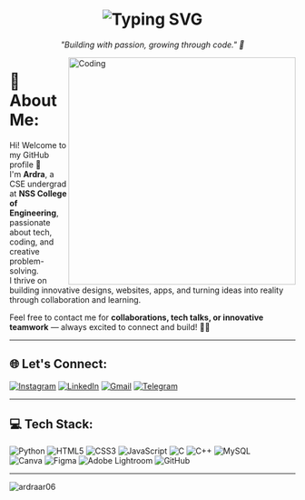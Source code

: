 <h1 align="center">
  <img src="https://readme-typing-svg.demolab.com?font=Fira+Code&weight=500&size=28&pause=1000&color=0AE0D5&center=true&vCenter=true&width=435&lines=Hey,+I'm+Ardra+A+R" alt="Typing SVG" />
</h1>

<p align="center"><i>"Building with passion, growing through code." 🌱</i></p>

<img align="right" alt="Coding" width="400" src="https://media3.giphy.com/media/v1.Y2lkPTc5MGI3NjExajA3NXY5d2toaTZnZHFjNDVnNXJubmR2aG05emtrYzJ1aGx0ejRjYSZlcD12MV9pbnRlcm5hbF9naWZfYnlfaWQmY3Q9Zw/SWoSkN6DxTszqIKEqv/giphy.gif">

# 💫About Me:
Hi! Welcome to my GitHub profile 👋  
I'm **Ardra**, a CSE undergrad at **NSS College of Engineering**, passionate about tech, coding, and creative problem-solving.  
I thrive on building innovative designs, websites, apps, and turning ideas into reality through collaboration and learning.  

Feel free to contact me for **collaborations, tech talks, or innovative teamwork** — always excited to connect and build! 🤝🚀

---

## 🌐 Let's Connect:
[![Instagram](https://img.shields.io/badge/Instagram-%23E4405F.svg?logo=Instagram&logoColor=white)](https://instagram.com/ardra._a_r) 
[![LinkedIn](https://img.shields.io/badge/LinkedIn-%230077B5.svg?logo=linkedin&logoColor=white)](https://linkedin.com/in/ardra-a-r) 
[![Gmail](https://img.shields.io/badge/Gmail-D14836?logo=gmail&logoColor=white)](mailto:ardraar06@gmail.com) 
[![Telegram](https://img.shields.io/badge/Telegram-2CA5E0?logo=telegram&logoColor=white)](https://t.me/ardra_ar)

---

## 💻 Tech Stack:
![Python](https://img.shields.io/badge/python-3670A0?style=for-the-badge&logo=python&logoColor=ffdd54) 
![HTML5](https://img.shields.io/badge/html5-%23E34F26.svg?style=for-the-badge&logo=html5&logoColor=white) 
![CSS3](https://img.shields.io/badge/css3-%231572B6.svg?style=for-the-badge&logo=css3&logoColor=white) 
![JavaScript](https://img.shields.io/badge/javascript-%23323330.svg?style=for-the-badge&logo=javascript&logoColor=%23F7DF1E) 
![C](https://img.shields.io/badge/c-%2300599C.svg?style=for-the-badge&logo=c&logoColor=white) 
![C++](https://img.shields.io/badge/c++-%2300599C.svg?style=for-the-badge&logo=c%2B%2B&logoColor=white) 
![MySQL](https://img.shields.io/badge/mysql-4479A1.svg?style=for-the-badge&logo=mysql&logoColor=white)  
![Canva](https://img.shields.io/badge/Canva-%2300C4CC.svg?style=for-the-badge&logo=Canva&logoColor=white) 
![Figma](https://img.shields.io/badge/figma-%23F24E1E.svg?style=for-the-badge&logo=figma&logoColor=white) 
![Adobe Lightroom](https://img.shields.io/badge/Adobe%20Lightroom-31A8FF.svg?style=for-the-badge&logo=Adobe%20Lightroom&logoColor=white) 
![GitHub](https://img.shields.io/badge/github-%23121011.svg?style=for-the-badge&logo=github&logoColor=white)

---

<p align="left"> <img src="https://komarev.com/ghpvc/?username=ardraar06&label=Profile%20views&color=0e75b6&style=flat" alt="ardraar06" /> </p>
